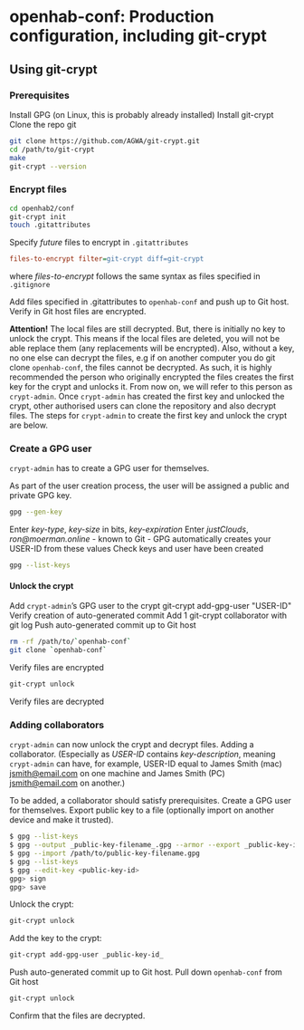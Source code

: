 # openhab-conf: Production configuration, including git-crypt

## Using git-crypt

### Prerequisites

Install GPG (on Linux, this is probably already installed)
Install git-crypt
Clone the repo git

```bash
git clone https://github.com/AGWA/git-crypt.git
cd /path/to/git-crypt
make
git-crypt --version
```

### Encrypt files

```bash
cd openhab2/conf
git-crypt init
touch .gitattributes
```

Specify _future_ files to encrypt in `.gitattributes`

```ini
files-to-encrypt filter=git-crypt diff=git-crypt
```

where _files-to-encrypt_ follows the same syntax as files specified in `.gitignore`

Add files specified in .gitattributes to `openhab-conf` and push up to Git host.
Verify in Git host files are encrypted.

**Attention!**
The local files are still decrypted. But, there is initially no key to unlock the crypt.
This means if the local files are deleted, you will not be able replace them (any replacements will be encrypted).
Also, without a key, no one else can decrypt the files, e.g if on another computer you do git clone `openhab-conf`, the files cannot be decrypted.
As such, it is highly recommended the person who originally encrypted the files creates the first key for the crypt and unlocks it.
From now on, we will refer to this person as `crypt-admin`.
Once `crypt-admin` has created the first key and unlocked the crypt, other authorised users can clone the repository and also decrypt files.
The steps for `crypt-admin` to create the first key and unlock the crypt are below.

### Create a GPG user

`crypt-admin` has to create a GPG user for themselves.

As part of the user creation process, the user will be assigned a public and private GPG key.

```bash
gpg --gen-key
```

Enter _key-type_, _key-size_ in bits, _key-expiration_
Enter _justClouds_, _ron@moerman.online_ - known to Git - GPG automatically creates your USER-ID from these values
Check keys and user have been created

```bash
gpg --list-keys
```

#### Unlock the crypt

Add `crypt-admin`’s GPG user to the crypt git-crypt add-gpg-user "USER-ID"
Verify creation of auto-generated commit Add 1 git-crypt collaborator with git log
Push auto-generated commit up to Git host

```bash
rm -rf /path/to/`openhab-conf`
git clone `openhab-conf`
```

Verify files are encrypted

```bash
git-crypt unlock
```

Verify files are decrypted

### Adding collaborators

`crypt-admin` can now unlock the crypt and decrypt files.
Adding a collaborator.
(Especially as _USER-ID_ contains _key-description_, meaning `crypt-admin` can have, for example, USER-ID equal to James Smith (mac) jsmith@email.com on one machine and James Smith (PC) jsmith@email.com on another.)

To be added, a collaborator should satisfy prerequisites.
Create a GPG user for themselves. Export public key to a file (optionally import on another device and make it trusted).

```bash
$ gpg --list-keys
$ gpg --output _public-key-filename_.gpg --armor --export _public-key-id_
$ gpg --import /path/to/public-key-filename.gpg
$ gpg --list-keys
$ gpg --edit-key <public-key-id>
gpg> sign
gpg> save
```

Unlock the crypt:

```bash
git-crypt unlock
```

Add the key to the crypt:

```bash
git-crypt add-gpg-user _public-key-id_
```

Push auto-generated commit up to Git host.
Pull down `openhab-conf` from Git host

```bash
git-crypt unlock
```

Confirm that the files are decrypted.